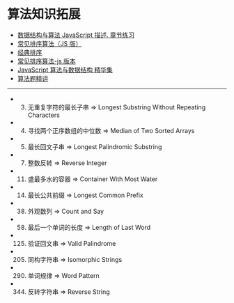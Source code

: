 # 算法知识拓展

- [数据结构与算法 JavaScript 描述. 章节练习](https://github.com/Ralph-Wang/algorithm.in.js)
- [常见排序算法（JS 版）](https://github.com/twobin/twobinSort)
- [经典排序](https://github.com/luofei2011/jsAgm/blob/master/js/sort.js)
- [常见排序算法-js 版本](https://github.com/hechangmin/jssort)
- [JavaScript 算法与数据结构 精华集](https://github.com/lightningtgc/JavaScript-Algorithms)
- [算法题精讲](http://www.nowcoder.com/live/courses)

---

- 3. 无重复字符的最长子串 => Longest Substring Without Repeating Characters
- 4. 寻找两个正序数组的中位数 => Median of Two Sorted Arrays
- 5. 最长回文子串 => Longest Palindromic Substring
- 7. 整数反转 => Reverse Integer
- 11. 盛最多水的容器 =>  Container With Most Water
- 14. 最长公共前缀 => Longest Common Prefix
- 38. 外观数列 => Count and Say
- 58. 最后一个单词的长度 => Length of Last Word
- 125. 验证回文串 => Valid Palindrome
- 205. 同构字符串 => Isomorphic Strings
- 290. 单词规律 => Word Pattern
- 344. 反转字符串 => Reverse String
